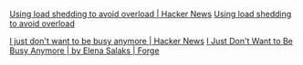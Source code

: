 
[Using load shedding to avoid overload | Hacker News](https://news.ycombinator.com/item?id=28818622)
[Using load shedding to avoid overload](https://aws.amazon.com/builders-library/using-load-shedding-to-avoid-overload/)

[I just don't want to be busy anymore | Hacker News](https://news.ycombinator.com/item?id=28665065)
[I Just Don't Want to Be Busy Anymore | by Elena Salaks | Forge](https://forge.medium.com/i-just-dont-want-to-be-busy-anymore-ac4dd37c8119)
